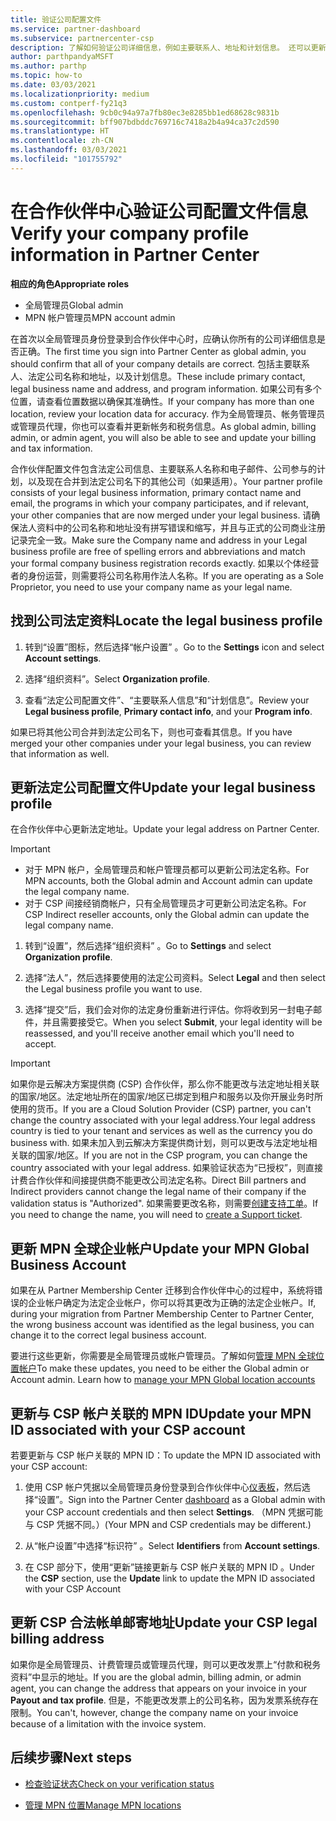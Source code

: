 ```yaml
---
title: 验证公司配置文件
ms.service: partner-dashboard
ms.subservice: partnercenter-csp
description: 了解如何验证公司详细信息，例如主要联系人、地址和计划信息。 还可以更新法律和帐单地址。
author: parthpandyaMSFT
ms.author: parthp
ms.topic: how-to
ms.date: 03/03/2021
ms.localizationpriority: medium
ms.custom: contperf-fy21q3
ms.openlocfilehash: 9cb0c94a97a7fb80ec3e8285bb1ed68628c9831b
ms.sourcegitcommit: bff907bdbddc769716c7418a2b4a94ca37c2d590
ms.translationtype: HT
ms.contentlocale: zh-CN
ms.lasthandoff: 03/03/2021
ms.locfileid: "101755792"
---
```

# <a name="verify-your-company-profile-information-in-partner-center"></a><span data-ttu-id="0d39f-104">在合作伙伴中心验证公司配置文件信息</span><span class="sxs-lookup"><span data-stu-id="0d39f-104">Verify your company profile information in Partner Center</span></span>

<span data-ttu-id="0d39f-105">**相应的角色**</span><span class="sxs-lookup"><span data-stu-id="0d39f-105">**Appropriate roles**</span></span>

- <span data-ttu-id="0d39f-106">全局管理员</span><span class="sxs-lookup"><span data-stu-id="0d39f-106">Global admin</span></span>
- <span data-ttu-id="0d39f-107">MPN 帐户管理员</span><span class="sxs-lookup"><span data-stu-id="0d39f-107">MPN account admin</span></span>

<span data-ttu-id="0d39f-108">在首次以全局管理员身份登录到合作伙伴中心时，应确认你所有的公司详细信息是否正确。</span><span class="sxs-lookup"><span data-stu-id="0d39f-108">The first time you sign into Partner Center as global admin, you should confirm that all of your company details are correct.</span></span> <span data-ttu-id="0d39f-109">包括主要联系人、法定公司名称和地址，以及计划信息。</span><span class="sxs-lookup"><span data-stu-id="0d39f-109">These include primary contact, legal business name and address, and program information.</span></span> <span data-ttu-id="0d39f-110">如果公司有多个位置，请查看位置数据以确保其准确性。</span><span class="sxs-lookup"><span data-stu-id="0d39f-110">If your company has more than one location, review your location data for accuracy.</span></span> <span data-ttu-id="0d39f-111">作为全局管理员、帐务管理员或管理员代理，你也可以查看并更新帐务和税务信息。</span><span class="sxs-lookup"><span data-stu-id="0d39f-111">As global admin, billing admin, or admin agent, you will also be able to see and update your billing and tax information.</span></span>

<span data-ttu-id="0d39f-112">合作伙伴配置文件包含法定公司信息、主要联系人名称和电子邮件、公司参与的计划，以及现在合并到法定公司名下的其他公司（如果适用）。</span><span class="sxs-lookup"><span data-stu-id="0d39f-112">Your partner profile consists of your legal business information, primary contact name and email, the programs in which your company participates, and if relevant, your other companies that are now merged under your legal business.</span></span> <span data-ttu-id="0d39f-113">请确保法人资料中的公司名称和地址没有拼写错误和缩写，并且与正式的公司商业注册记录完全一致。</span><span class="sxs-lookup"><span data-stu-id="0d39f-113">Make sure the Company name and address in your Legal business profile are free of spelling errors and abbreviations and match your formal company business registration records exactly.</span></span> <span data-ttu-id="0d39f-114">如果以个体经营者的身份运营，则需要将公司名称用作法人名称。</span><span class="sxs-lookup"><span data-stu-id="0d39f-114">If you are operating as a Sole Proprietor, you need to use your company name as your legal name.</span></span>



## <a name="locate-the-legal-business-profile"></a><span data-ttu-id="0d39f-115">找到公司法定资料</span><span class="sxs-lookup"><span data-stu-id="0d39f-115">Locate the legal business profile</span></span>

1. <span data-ttu-id="0d39f-116">转到“设置”图标，然后选择“帐户设置” 。</span><span class="sxs-lookup"><span data-stu-id="0d39f-116">Go to the **Settings** icon and select **Account settings**.</span></span>
 
1. <span data-ttu-id="0d39f-117">选择“组织资料”。</span><span class="sxs-lookup"><span data-stu-id="0d39f-117">Select **Organization profile**.</span></span> 

2. <span data-ttu-id="0d39f-118">查看“法定公司配置文件”、“主要联系人信息”和“计划信息”。</span><span class="sxs-lookup"><span data-stu-id="0d39f-118">Review your **Legal business profile**, **Primary contact info**, and your **Program info**.</span></span>

<span data-ttu-id="0d39f-119">如果已将其他公司合并到法定公司名下，则也可查看其信息。</span><span class="sxs-lookup"><span data-stu-id="0d39f-119">If you have merged your other companies under your legal business, you can review that information as well.</span></span> 

## <a name="update-your-legal-business-profile"></a><span data-ttu-id="0d39f-120">更新法定公司配置文件</span><span class="sxs-lookup"><span data-stu-id="0d39f-120">Update your legal business profile</span></span>

<span data-ttu-id="0d39f-121">在合作伙伴中心更新法定地址。</span><span class="sxs-lookup"><span data-stu-id="0d39f-121">Update your legal address on Partner Center.</span></span>

>[!Important]
>- <span data-ttu-id="0d39f-122">对于 MPN 帐户，全局管理员和帐户管理员都可以更新公司法定名称。</span><span class="sxs-lookup"><span data-stu-id="0d39f-122">For MPN accounts, both the Global admin and Account admin can update the legal company name.</span></span>
>- <span data-ttu-id="0d39f-123">对于 CSP 间接经销商帐户，只有全局管理员才可更新公司法定名称。</span><span class="sxs-lookup"><span data-stu-id="0d39f-123">For CSP Indirect reseller accounts, only the Global admin can update the legal company name.</span></span> 

1. <span data-ttu-id="0d39f-124">转到“设置”，然后选择“组织资料” 。</span><span class="sxs-lookup"><span data-stu-id="0d39f-124">Go to **Settings** and select **Organization profile**.</span></span>

2. <span data-ttu-id="0d39f-125">选择“法人”，然后选择要使用的法定公司资料。</span><span class="sxs-lookup"><span data-stu-id="0d39f-125">Select **Legal**  and then select the Legal business profile you want to use.</span></span>
 
1. <span data-ttu-id="0d39f-126">选择“提交”后，我们会对你的法定身份重新进行评估。你将收到另一封电子邮件，并且需要接受它。</span><span class="sxs-lookup"><span data-stu-id="0d39f-126">When you select **Submit**, your legal identity will be reassessed, and you'll receive another email which you'll need to accept.</span></span>

>[!Important]
><span data-ttu-id="0d39f-127">如果你是云解决方案提供商 (CSP) 合作伙伴，那么你不能更改与法定地址相关联的国家/地区。法定地址所在的国家/地区已绑定到租户和服务以及你开展业务时所使用的货币。</span><span class="sxs-lookup"><span data-stu-id="0d39f-127">If you are a Cloud Solution Provider (CSP) partner, you can't change the country associated with your legal address.Your legal address country is tied to your tenant and services as well as the currency you do business with.</span></span> <span data-ttu-id="0d39f-128">如果未加入到云解决方案提供商计划，则可以更改与法定地址相关联的国家/地区。</span><span class="sxs-lookup"><span data-stu-id="0d39f-128">If you are not in the CSP program, you can change the country associated with your legal address.</span></span> <span data-ttu-id="0d39f-129">如果验证状态为“已授权”，则直接计费合作伙伴和间接提供商不能更改公司法定名称。</span><span class="sxs-lookup"><span data-stu-id="0d39f-129">Direct Bill partners and Indirect providers cannot change the legal name of their company if the validation status is "Authorized".</span></span> <span data-ttu-id="0d39f-130">如果需要更改名称，则需要[创建支持工单](https://partner.microsoft.com/dashboard/support/servicerequests/create?stage=2&topicid=eb74583c-61b3-2124-bffc-00920e0ae772)。</span><span class="sxs-lookup"><span data-stu-id="0d39f-130">If you need to change the name, you will need to [create a Support ticket](https://partner.microsoft.com/dashboard/support/servicerequests/create?stage=2&topicid=eb74583c-61b3-2124-bffc-00920e0ae772).</span></span>



## <a name="update-your-mpn-global-business-account"></a><span data-ttu-id="0d39f-131">更新 MPN 全球企业帐户</span><span class="sxs-lookup"><span data-stu-id="0d39f-131">Update your MPN Global Business Account</span></span>

<span data-ttu-id="0d39f-132">如果在从 Partner Membership Center 迁移到合作伙伴中心的过程中，系统将错误的企业帐户确定为法定企业帐户，你可以将其更改为正确的法定企业帐户。</span><span class="sxs-lookup"><span data-stu-id="0d39f-132">If, during your migration from Partner Membership Center to Partner Center, the wrong business account was identified as the legal business, you can change it to the correct legal business account.</span></span>

<span data-ttu-id="0d39f-133">要进行这些更新，你需要是全局管理员或帐户管理员。了解如何[管理 MPN 全球位置帐户](manage-locations.md)</span><span class="sxs-lookup"><span data-stu-id="0d39f-133">To make these updates, you need to be either the Global admin or Account admin. Learn how to [manage your MPN Global location accounts](manage-locations.md)</span></span>


## <a name="update-your-mpn-id-associated-with-your-csp-account"></a><span data-ttu-id="0d39f-134">更新与 CSP 帐户关联的 MPN ID</span><span class="sxs-lookup"><span data-stu-id="0d39f-134">Update your MPN ID associated with your CSP account</span></span>

<span data-ttu-id="0d39f-135">若要更新与 CSP 帐户关联的 MPN ID：</span><span class="sxs-lookup"><span data-stu-id="0d39f-135">To update the MPN ID associated with your CSP account:</span></span>

1. <span data-ttu-id="0d39f-136">使用 CSP 帐户凭据以全局管理员身份登录到合作伙伴中心[仪表板](https://partner.microsoft.com/en-us/dashboard/home)，然后选择“设置”。</span><span class="sxs-lookup"><span data-stu-id="0d39f-136">Sign into the Partner Center [dashboard](https://partner.microsoft.com/en-us/dashboard/home) as a Global admin with your CSP account credentials and then select **Settings**.</span></span> <span data-ttu-id="0d39f-137">（MPN 凭据可能与 CSP 凭据不同。）</span><span class="sxs-lookup"><span data-stu-id="0d39f-137">(Your MPN and CSP credentials may be different.)</span></span>
 
1. <span data-ttu-id="0d39f-138">从“帐户设置”中选择“标识符” 。</span><span class="sxs-lookup"><span data-stu-id="0d39f-138">Select **Identifiers** from **Account settings**.</span></span>

1. <span data-ttu-id="0d39f-139">在 CSP 部分下，使用“更新”链接更新与 CSP 帐户关联的 MPN ID 。</span><span class="sxs-lookup"><span data-stu-id="0d39f-139">Under the **CSP** section, use the **Update** link to update the MPN ID associated with your CSP Account</span></span> 


## <a name="update-your-csp-legal-billing-address"></a><span data-ttu-id="0d39f-140">更新 CSP 合法帐单邮寄地址</span><span class="sxs-lookup"><span data-stu-id="0d39f-140">Update your CSP legal billing address</span></span>

<span data-ttu-id="0d39f-141">如果你是全局管理员、计费管理员或管理员代理，则可以更改发票上“付款和税务资料”中显示的地址。</span><span class="sxs-lookup"><span data-stu-id="0d39f-141">If you are the global admin, billing admin, or admin agent, you can change the address that appears on your invoice in your **Payout and tax profile**.</span></span> <span data-ttu-id="0d39f-142">但是，不能更改发票上的公司名称，因为发票系统存在限制。</span><span class="sxs-lookup"><span data-stu-id="0d39f-142">You can't, however, change the company name on your invoice because of a limitation with the invoice system.</span></span>



## <a name="next-steps"></a><span data-ttu-id="0d39f-143">后续步骤</span><span class="sxs-lookup"><span data-stu-id="0d39f-143">Next steps</span></span>

- [<span data-ttu-id="0d39f-144">检查验证状态</span><span class="sxs-lookup"><span data-stu-id="0d39f-144">Check on your verification status</span></span>](verification-responses.md)

- [<span data-ttu-id="0d39f-145">管理 MPN 位置</span><span class="sxs-lookup"><span data-stu-id="0d39f-145">Manage MPN locations</span></span>](manage-locations.md)

